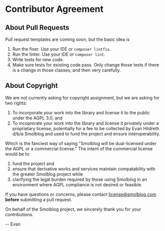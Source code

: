 # Contributor Agreement

## About Pull Requests

Pull request templates are coming soon, but the basic idea is

1. Run the fixer. Use your IDE or `composer lintfix`.
2. Run the linter. Use your IDE or `composer lint`.
3. Write tests for new code.
4. Make sure tests for existing code pass. Only change those tests if there is a change in those classes, and then very carefully.

## About Copyright

We are not currently asking for copyright assignment, but we are asking for two rights:

1. To incorporate your work into the library and license it to the public under the AGPL 3.0, and
2. To incoprorate your work into the library and license it privately under a proprietary license, potentially for a fee to be collected by Evan Hildreth d/b/a Smolblog and used to fund the project and ensure interoperability.

Which is the fanciest way of saying "Smolblog will be dual-licensed under the AGPL or a commercial license." The intent of the commercial license would be to

1. fund the project and
2. ensure that derivative works and services maintain compatability with the greater Smolblog project while
3. clarifying the legal burden required by those using Smolblog in an environment where AGPL compliance is not desired or feasible.

If you have questions or concerns, please contact license@smolblog.com **before** submitting a pull request.

On behalf of the Smolblog project, we sincerely thank you for your contributions.

-- Evan
